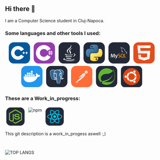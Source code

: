 ## Hi there 👋


I am a Computer Science student in Cluj-Napoca.


### Some languages and other tools I used:
<p align="center">
<img src="https://github.com/tandpfun/skill-icons/blob/main/icons/CPP.svg" alt="CPP" height="70" style="vertical-align:top; margin:4px">
<img src="https://github.com/tandpfun/skill-icons/blob/main/icons/CS.svg" alt="C#" height="70" style="vertical-align:top; margin:4px">
<img src="https://github.com/tandpfun/skill-icons/blob/main/icons/Java-Dark.svg" alt="Java" height="70" style="vertical-align:top; margin:4px">
<img src="https://github.com/tandpfun/skill-icons/blob/main/icons/Python-Dark.svg" alt="Python" height="70" style="vertical-align:top; margin:4px">
<img src="https://github.com/tandpfun/skill-icons/blob/main/icons/MySQL-Dark.svg" alt="MySQL" height="70" style="vertical-align:top; margin:4px">
<img src="https://github.com/tandpfun/skill-icons/blob/main/icons/HTML.svg" alt="HTML" height="70" style="vertical-align:top; margin:4px">
<img src="https://github.com/tandpfun/skill-icons/blob/main/icons/Docker.svg" alt="Docker" height="70" style="vertical-align:top; margin:4px">
<img src="https://github.com/tandpfun/skill-icons/blob/main/icons/PostgreSQL-Dark.svg" alt="PostgreSQL" height="70" style="vertical-align:top; margin:4px">
<img src="https://github.com/tandpfun/skill-icons/blob/main/icons/Postman.svg" alt="Postman" height="70" style="vertical-align:top; margin:4px">
<img src="https://github.com/tandpfun/skill-icons/blob/main/icons/Spring-Dark.svg" alt="Spring" height="70" style="vertical-align:top; margin:4px">
<img src="https://github.com/tandpfun/skill-icons/blob/main/icons/Ubuntu-Dark.svg" alt="Ubuntu" height="70" style="vertical-align:top; margin:4px">
</p>


### These are a Work_in_progress:
<p>
<img src="https://github.com/tandpfun/skill-icons/blob/main/icons/NodeJS-Dark.svg" alt="NodeJS" height="60" style="vertical-align:top; margin:4px">
<img src="https://github.com/tandpfun/skill-icons/blob/main/icons/Npm-Dark.svg" alt="npm" height="60" style="vertical-align:top; margin:4px">
<img src="https://github.com/tandpfun/skill-icons/blob/main/icons/React-Dark.svg" alt="React" height="60" style="vertical-align:top; margin:4px"
</p>

This git description is a work_in_progess aswell :,)

<br/>

![TOP LANGS](https://github-readme-stats.vercel.app/api/top-langs/?username=ana-says-hi&layout=compact&theme=transparent)

<!--
**ana-says-hi/ana-says-hi** is a ✨ _special_ ✨ repository because its `README.md` (this file) appears on your GitHub profile.

Here are some ideas to get you started:

- 🔭 I’m currently working on ...
- 🌱 I’m currently learning ...
- 👯 I’m looking to collaborate on ...
- 🤔 I’m looking for help with ...
- 💬 Ask me about ...
- 📫 How to reach me: ...
- 😄 Pronouns: ...
- ⚡ Fun fact: ...
-->
